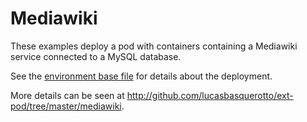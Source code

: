 # Mediawiki

These examples deploy a pod with containers containing a Mediawiki service connected to a MySQL database.

See the [environment base file](../../../exampĺes/mediawiki.yml) for details about the deployment.

More details can be seen at http://github.com/lucasbasquerotto/ext-pod/tree/master/mediawiki.

